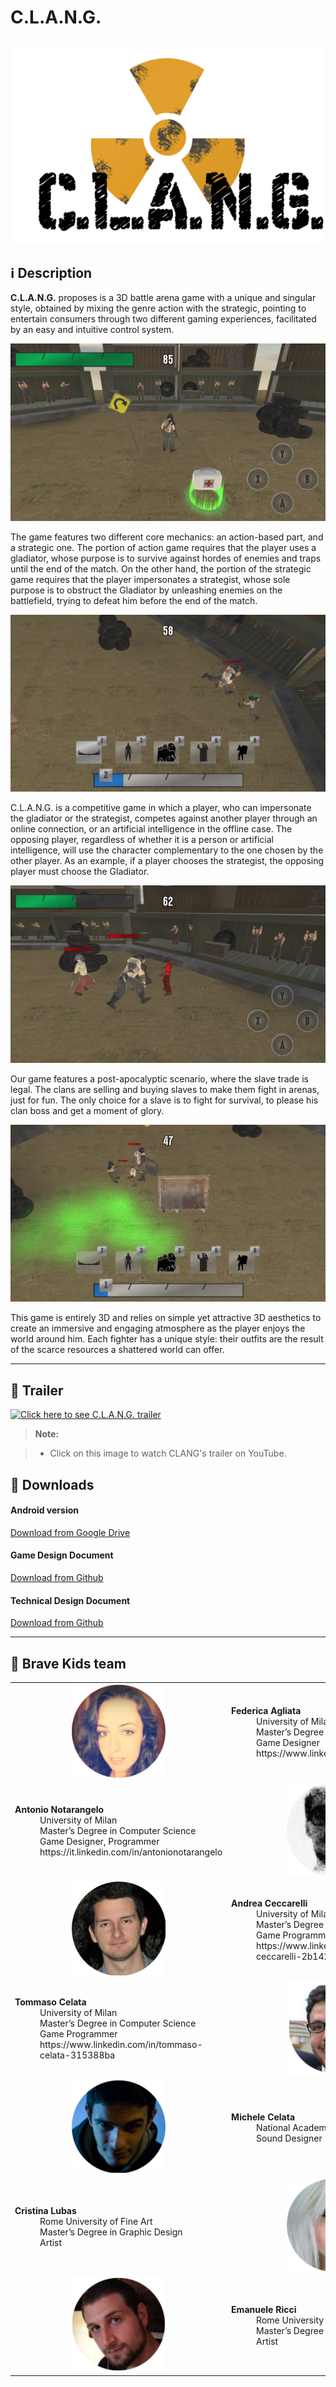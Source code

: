 **C.L.A.N.G.**
===================

![Main logo](https://raw.githubusercontent.com/BraveKids/CLANG/master/Documents/Resources/main_logo.png)
----------

<i class="icon-info"></i> :information_source: **Description**
-------------
**C.L.A.N.G.** proposes is a 3D battle arena game with a unique and singular style, obtained by mixing the genre action with the strategic, pointing to entertain consumers through two different gaming experiences, facilitated by an easy and intuitive control system.

![Screenshot n°1](https://raw.githubusercontent.com/BraveKids/CLANG/master/Screenshots/Screenshot_20160629-180006.png)

The game features two different core mechanics: an action-based part, and a strategic one. The portion of action game requires that the player uses a gladiator, whose purpose is to survive against hordes of enemies and traps until the end of the match. On the other hand, the portion of the strategic game requires that the player impersonates a strategist, whose sole purpose is to obstruct the Gladiator by unleashing enemies on the battlefield, trying to defeat him before the end of the match.

![Screenshot n°2](https://raw.githubusercontent.com/BraveKids/CLANG/master/Screenshots/Screenshot_20160629-180211.png)

C.L.A.N.G. is a competitive game in which a player, who can impersonate the gladiator or the strategist, competes against another player through an online connection, or an artificial intelligence in the offline case. The opposing player, regardless of whether it is a person or artificial intelligence, will use the character complementary to the one chosen by the other player. As an example, if a player chooses the strategist, the opposing player must choose the Gladiator.

![Screenshot n°3](https://raw.githubusercontent.com/BraveKids/CLANG/master/Screenshots/Screenshot_20160629-180208.png)

Our game features a post-apocalyptic scenario, where the slave trade is legal. The clans are selling and buying slaves to make them fight in arenas, just for fun. The only choice for a slave is to fight for survival, to please his clan boss and get a moment of glory.

![Screenshot n°4](https://raw.githubusercontent.com/BraveKids/CLANG/master/Screenshots/Screenshot_20160629-180222.png)

This game is entirely 3D and relies on simple yet attractive 3D aesthetics to create an immersive and engaging atmosphere as the player enjoys the world around him.
Each fighter has a unique style: their outfits are the result of the scarce resources a shattered world can offer.

----------

<i class="icon-video"></i> :movie_camera: **Trailer**
-------------

[![Click here to see C.L.A.N.G. trailer](http://img.youtube.com/vi/Dln3aXFeQRQ/0.jpg)](https://www.youtube.com/watch?v=Dln3aXFeQRQ)

> **Note:**

> - Click on this image to watch CLANG's trailer on YouTube.


<i class="icon-download"></i> :floppy_disk: **Downloads**
-------------

#### <i class="icon-download"></i> **Android version**

[<i class="icon-provider-gdrive"></i> Download from Google Drive](https://drive.google.com/file/d/0B5-Cur26ADP5RHJzdTlJTm5nVms/view?usp=sharing)

#### <i class="icon-download"></i> **Game Design Document**

[<i class="icon-provider-github"></i> Download from Github](https://raw.githubusercontent.com/BraveKids/CLANG/master/Documents/BraveKids_GDD.pdf)

#### <i class="icon-download"></i> **Technical Design Document**

[<i class="icon-provider-github"></i> Download from Github](https://raw.githubusercontent.com/BraveKids/CLANG/master/Documents/BraveKids_TDD.pdf)


----------


<i class="icon-user"></i> :space_invader: **Brave Kids team**
-------------------

<table>
  <tbody>
    <tr>
      <td align="center"><img src="https://raw.githubusercontent.com/BraveKids/CLANG/master/Documents/Resources/image3.png" width="150" height="150" /></td>
      <td>
      <dl>
<dt><b>Federica Agliata</b></dt>
<dd>University of Milan</dd>
<dd>Master’s Degree in Computer Science</dd>
<dd>Game Designer</dd>
<dd>https://www.linkedin.com/in/federicaagliata</dd>
</dl>
      </td>
    </tr>
    <tr>     
      <td>
      <dl>
<dt><b>Antonio Notarangelo</b></dt>
<dd>University of Milan</dd>
<dd>Master’s Degree in Computer Science</dd>
<dd>Game Designer, Programmer</dd>
<dd>https://it.linkedin.com/in/antonionotarangelo</dd>
</dl>
      </td>
      <td align="center"><img src="https://raw.githubusercontent.com/BraveKids/CLANG/master/Documents/Resources/image4.jpeg" width="150" height="150" /></td>
    </tr>
    <tr>
      <td align="center"><img src="https://raw.githubusercontent.com/BraveKids/CLANG/master/Documents/Resources/image5.png" width="150" height="150" /></td>
      <td>
      <dl>
<dt><b>Andrea Ceccarelli</b></dt>
<dd>University of Milan</dd>
<dd>Master’s Degree in Computer Science</dd>
<dd>Game Programmer</dd>
<dd>https://www.linkedin.com/in/andrea-ceccarelli-2b142bba</dd>
</dl>
      </td>
    </tr>
    <tr>      
      <td>
      <dl>
<dt><b>Tommaso Celata</b></dt>
<dd>University of Milan</dd>
<dd>Master’s Degree in Computer Science</dd>
<dd>Game Programmer</dd>
<dd>https://www.linkedin.com/in/tommaso-celata-315388ba</dd>
</dl>
      </td>
      <td align="center"><img src="https://raw.githubusercontent.com/BraveKids/CLANG/master/Documents/Resources/image6.png" width="150" height="150" /></td>
    </tr>
    <tr>
      <td align="center"><img src="https://raw.githubusercontent.com/BraveKids/CLANG/master/Documents/Resources/image7.png" width="150" height="150" /></td>
      <td>
      <dl>
<dt><b>Michele Celata</b></dt>
<dd>National Academy of St Cecilia</dd>
<dd>Sound Designer</dd>
</dl>
      </td>
    </tr>
    <tr>      
      <td>
      <dl>
<dt><b>Cristina Lubas</b></dt>
<dd>Rome University of Fine Art</dd>
<dd>Master’s Degree in Graphic Design</dd>
<dd>Artist</dd>
</dl>
      </td>
      <td align="center"><img src="https://raw.githubusercontent.com/BraveKids/CLANG/master/Documents/Resources/image8.png" width="150" height="150" /></td>
    </tr>
    </tr>
    <tr>      
      <td align="center"><img src="https://raw.githubusercontent.com/BraveKids/CLANG/master/Documents/Resources/image9.png" width="150" height="150" /></td>
      <td>
      <dl>
<dt><b>Emanuele Ricci</b></dt>
<dd>Rome University of Fine Art</dd>
<dd>Master’s Degree in Graphic Design</dd>
<dd>Artist</dd>
</dl>
      </td>
    </tr>
  </tbody>
</table>



